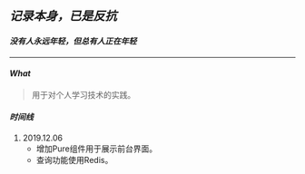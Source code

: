 ## *记录本身，已是反抗*

#### *没有人永远年轻，但总有人正在年轻*

------



#### *What*

> 用于对个人学习技术的实践。

#### *时间线*

1. 2019.12.06
   * 增加Pure组件用于展示前台界面。
   * 查询功能使用Redis。
